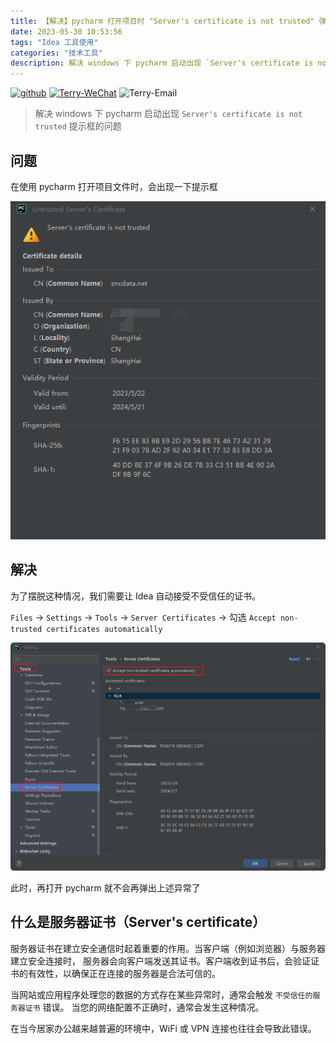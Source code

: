 ```yaml
---
title: 【解决】pycharm 打开项目时 "Server's certificate is not trusted" 弹窗问题
date: 2023-05-30 10:53:56
tags: "Idea 工具使用"
categories: "技术工具"
description: 解决 windows 下 pycharm 启动出现 `Server's certificate is not trusted` 提示框的问题
---
```



[![github](https://img.shields.io/badge/github-Terry-brightgreen.svg?style=social)](https://github.com/2218084076)
[![Terry-WeChat](https://img.shields.io/badge/WeChat-Terry📷-success.svg?style=flat)](https://raw.githubusercontent.com/2218084076/personal-blog/main/img/WeChat.jpg)
![Terry-Email](https://img.shields.io/badge/Email-17601306065@163.com-red.svg?style=flat)

> 解决 windows 下 pycharm 启动出现 `Server's certificate is not trusted` 提示框的问题

## 问题

在使用 pycharm 打开项目文件时，会出现一下提示框

<!--more-->

![Solve pycharm certificate problems](https://raw.githubusercontent.com/2218084076/personal-blog/main/source/image/d7278c9a.png)

## 解决

为了摆脱这种情况，我们需要让 Idea 自动接受不受信任的证书。

`Files` -> `Settings` -> `Tools` -> `Server Certificates` -> 勾选 `Accept non-trusted certificates automatically`

![8028820d.png](https://raw.githubusercontent.com/2218084076/personal-blog/main/source/image/8028820d.png)

此时，再打开 pycharm 就不会再弹出上述异常了

## 什么是服务器证书（Server's certificate）

服务器证书在建立安全通信时起着重要的作用。当客户端（例如浏览器）与服务器建立安全连接时，
服务器会向客户端发送其证书。客户端收到证书后，会验证证书的有效性，以确保正在连接的服务器是合法可信的。

当网站或应用程序处理您的数据的方式存在某些异常时，通常会触发 `不受信任的服务器证书` 错误。
当您的网络配置不正确时，通常会发生这种情况。

在当今居家办公越来越普遍的环境中，WiFi 或 VPN 连接也往往会导致此错误。
